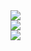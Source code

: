 <div>
  <img src="https://github-readme-stats.vercel.app/api/top-langs/?username=Eric-Leal&layout=compact&theme=github_dark&hide_border=true&card_width=800"/>
</div>
  <img src="https://github-readme-stats.vercel.app/api/top-langs/?username=Eric-Leal&layout=compact&theme=github_dark&hide_border=true&card_width="/>
</div>

<div>
<img src="https://github-readme-activity-graph.vercel.app/graph?username=Eric-Leal&theme=github-dark&hide_border=true"/>
</div>